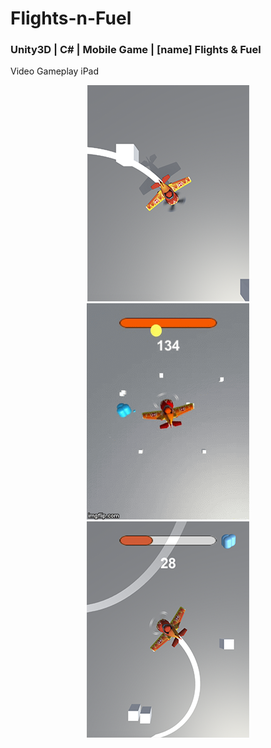 # Flights-n-Fuel
### Unity3D | C# | Mobile Game | [name] Flights &amp; Fuel
Video Gameplay iPad

<p align="center">
<img src="img_flightsfuel_1.png"/>
<img src="demo_flightsfuel.gif"/>
<img src="img_flightsfuel_2.png"/>
</p>
